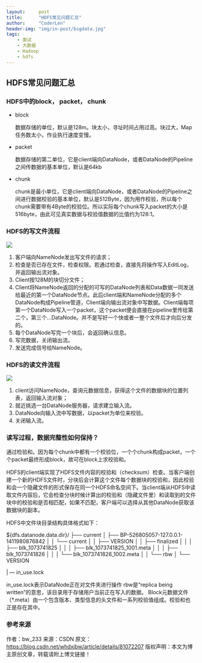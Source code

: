 ```yaml
---
layout:     post
title:      "HDFS常见问题汇总"
author:     "CoderLen"
header-img: "img/in-post/bigdata.jpg"
tags:
    - 面试
    - 大数据
    - Hadoop
    - hdfs
---
```

## HDFS常见问题汇总

### HDFS中的block， packet， chunk

- block

  数据存储的单位，默认是128m。块太小，寻址时间占用过高。块过大，Map任务数太小，作业执行速度变慢。

- packet

  数据存储的第二单位，它是client端向DataNode，或者DataNode的Pipeline之间传数据的基本单位，默认是64kb

- chunk

  chunk是最小单位，它是client端向DataNode，或者DataNode的Pipeline之间进行数据校验的基本单位，默认是512Byte，因为用作校验，所以每个chunk需要带有4Byte的校验位。所以实际每个chunk写入packet的大小是516byte，由此可见真实数据与校验值数据的比值约为128:1。



###  HDFS的写文件流程



![](https://img-blog.csdn.net/20180716221908696?watermark/2/text/aHR0cHM6Ly9ibG9nLmNzZG4ubmV0L3doZHhqYnc=/font/5a6L5L2T/fontsize/400/fill/I0JBQkFCMA==/dissolve/70)

1. 客户端向NameNode发出写文件的请求；
2. 检查是否已存在文件，检查权限。若通过检查，直接先将操作写入EditLog，并返回输出流对象。
3. Client按128M的块切分文件；
4. Client将NameNode返回的分配的可写的DataNode列表和Data数据一同发送给最近的第一个DataNode节点。此后client端和NameNode分配的多个DataNode构成Pipeline管道，Client端向输出流对象中写数据。Client端每项第一个DataNode写入一个packet，这个packet便会直接在pipeline里传给第二个，第三个...DataNode。并不是写好一个快或者一整个文件后才向后分发的。
5. 每个DataNode写完一个块后，会返回确认信息。
6. 写完数据，关闭输出流。
7. 发送完成信号给NameNode。



### HDFS的读文件流程

![](https://img-blog.csdn.net/20180716231213892?watermark/2/text/aHR0cHM6Ly9ibG9nLmNzZG4ubmV0L3doZHhqYnc=/font/5a6L5L2T/fontsize/400/fill/I0JBQkFCMA==/dissolve/70)

1. client访问NameNode，查询元数据信息，获得这个文件的数据块的位置列表，返回输入流对象；
2. 就近挑选一台DataNode服务器，请求建立输入流。
3. DataNode向输入流中写数据，以packet为单位来校验。
4. 关闭输入流。



### 读写过程，数据完整性如何保持？

通过检验和。因为每个chunk中都有一个校验位，一个个chunk构成packet，一个个packet最终形成block，故可在block上求校验和。

HDFS的client端实现了HDFS文件内容的校验和（checksum）检查。当客户端创建一个新的HDFS文件时，分块后会计算这个文件每个数据块的校验和，因此校验和会一个隐藏文件的形式保存在同一个HDFS命名空间下。当client端从HDFS中读取文件内容后，它会检查分块时候计算出的校验和（隐藏文件里）和读取到的文件块中的校验和是否相匹配，如果不匹配，客户端可以选择从其他DataNode获取该数据块的副本。

HDFS中文件块目录结构具体格式如下：

${dfs.datanode.data.dir}/ 
├── current 
│ ├── BP-526805057-127.0.0.1-1411980876842 
│ │ └── current 
│ │ ├── VERSION 
│ │ ├── finalized 
│ │ │ ├── blk_1073741825 
│ │ │ ├── blk_1073741825_1001.meta 
│ │ │ ├── blk_1073741826 
│ │ │ └── blk_1073741826_1002.meta 
│ │ └── rbw 
│ └── VERSION 

| — in_use.lock

in_use.lock表示DataNode正在对文件夹进行操作
rbw是“replica being written”的意思，该目录用于存储用户当前正在写入的数据。 
Block元数据文件（*.meta）由一个包含版本、类型信息的头文件和一系列校验值组成。校验和也正是存在其中。




### 参考来源

作者：bw_233 
来源：CSDN 
原文：https://blog.csdn.net/whdxjbw/article/details/81072207 
版权声明：本文为博主原创文章，转载请附上博文链接！

